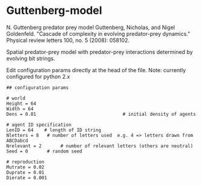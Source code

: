 # Guttenberg-model
N. Guttenberg predator prey model
Guttenberg, Nicholas, and Nigel Goldenfeld. "Cascade of complexity in evolving predator-prey dynamics." Physical review letters 100, no. 5 (2008): 058102.

Spatial predator-prey model with predator-prey interactions determined by evolving bit strings.

Edit configuration params directly at the head of the file.
Note:  currently configured for python 2.x

```
## configuration params

# world
Height = 64
Width = 64
Dens = 0.01                                # initial density of agents

# agent ID specification
LenID = 64    # length of ID string
Nletters = 8   # number of letters used  e.g. 4 => letters drawn from ABCDabcd
Nrelevant = 2       # number of relevant letters (others are neutral)
Seed = 0       # random seed

# reproduction
Mutrate = 0.02
Duprate = 0.01
Dierate = 0.001
```
